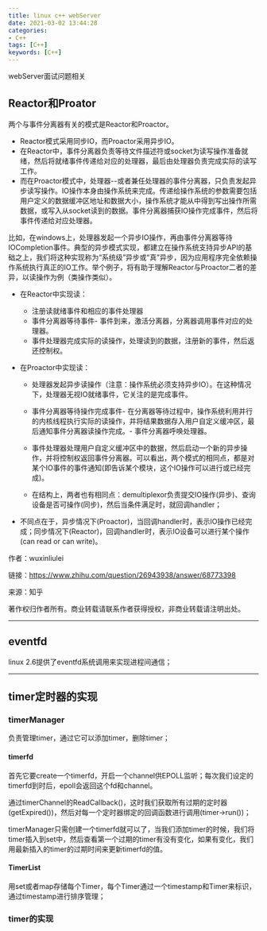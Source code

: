 ```yaml
---
title: linux c++ webServer
date: 2021-03-02 13:44:28
categories: 
- C++
tags: [C++]
keywords: [C++]
---
```


webServer面试问题相关

<!---more--->

## Reactor和Proator


两个与事件分离器有关的模式是Reactor和Proactor。
* Reactor模式采用同步IO，而Proactor采用异步IO。
* 在Reactor中，事件分离器负责等待文件描述符或socket为读写操作准备就绪，然后将就绪事件传递给对应的处理器，最后由处理器负责完成实际的读写工作。
* 而在Proactor模式中，处理器--或者兼任处理器的事件分离器，只负责发起异步读写操作。IO操作本身由操作系统来完成。传递给操作系统的参数需要包括用户定义的数据缓冲区地址和数据大小，操作系统才能从中得到写出操作所需数据，或写入从socket读到的数据。事件分离器捕获IO操作完成事件，然后将事件传递给对应处理器。

比如，在windows上，处理器发起一个异步IO操作，再由事件分离器等待IOCompletion事件。典型的异步模式实现，都建立在操作系统支持异步API的基础之上，我们将这种实现称为“系统级”异步或“真”异步，因为应用程序完全依赖操作系统执行真正的IO工作。举个例子，将有助于理解Reactor与Proactor二者的差异，以读操作为例（类操作类似）。

* 在Reactor中实现读：
  - 注册读就绪事件和相应的事件处理器
  - 事件分离器等待事件- 事件到来，激活分离器，分离器调用事件对应的处理器。
  - 事件处理器完成实际的读操作，处理读到的数据，注册新的事件，然后返还控制权。

* 在Proactor中实现读：
  - 处理器发起异步读操作（注意：操作系统必须支持异步IO）。在这种情况下，处理器无视IO就绪事件，它关注的是完成事件。
  - 事件分离器等待操作完成事件- 在分离器等待过程中，操作系统利用并行的内核线程执行实际的读操作，并将结果数据存入用户自定义缓冲区，最后通知事件分离器读操作完成。- 事件分离器呼唤处理器。
  - 事件处理器处理用户自定义缓冲区中的数据，然后启动一个新的异步操作，并将控制权返回事件分离器。可以看出，两个模式的相同点，都是对某个IO事件的事件通知(即告诉某个模块，这个IO操作可以进行或已经完成)。
  
  - 在结构上，两者也有相同点：demultiplexor负责提交IO操作(异步)、查询设备是否可操作(同步)，然后当条件满足时，就回调handler；

* 不同点在于，异步情况下(Proactor)，当回调handler时，表示IO操作已经完成；同步情况下(Reactor)，回调handler时，表示IO设备可以进行某个操作(can read or can write)。

作者：wuxinliulei

链接：https://www.zhihu.com/question/26943938/answer/68773398

来源：知乎

著作权归作者所有。商业转载请联系作者获得授权，非商业转载请注明出处。

---

## eventfd

linux 2.6提供了eventfd系统调用来实现进程间通信；

---

## timer定时器的实现

### timerManager

负责管理timer，通过它可以添加timer，删除timer；

#### timerfd

首先它要create一个timerfd，开启一个channel供EPOLL监听；每次我们设定的timerfd到时后，epoll会返回这个fd和channel。

通过timerChannel的ReadCallback()，这时我们获取所有过期的定时器(getExpired())，然后对每一个定时器绑定的回调函数进行调用(timer->run())；

timerManager只需创建一个timerfd就可以了，当我们添加timer的时候，我们将timer插入到set中，然后查看第一个过期的timer有没有变化，如果有变化，我们用最新插入的timer的过期时间来更新timerfd的值。

#### TimerList
用set或者map存储每个Timer，每个Timer通过一个timestamp和Timer来标识，通过timestamp进行排序管理；

### timer的实现

